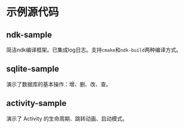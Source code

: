 # 示例源代码

## ndk-sample

简洁ndk编译框架。已集成log日志。支持`cmake`和`ndk-build`两种编译方式。

## sqlite-sample

演示了数据库的基本操作：增、删、改、查。

## activity-sample

演示了 Activity 的生命周期、跳转动画、启动模式。